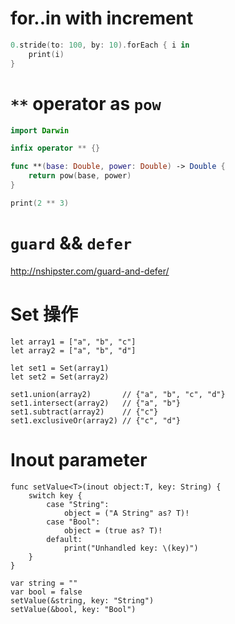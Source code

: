 # for..in with increment

```swift
0.stride(to: 100, by: 10).forEach { i in
    print(i)
}
```

# `**` operator as `pow`

```swift
import Darwin

infix operator ** {}

func **(base: Double, power: Double) -> Double {
    return pow(base, power)
}

print(2 ** 3)
```

# `guard` && `defer`

<http://nshipster.com/guard-and-defer/>

# Set 操作
```
let array1 = ["a", "b", "c"]
let array2 = ["a", "b", "d"]

let set1 = Set(array1)
let set2 = Set(array2)

set1.union(array2)       // {"a", "b", "c", "d"}
set1.intersect(array2)   // {"a", "b"}
set1.subtract(array2)    // {"c"}
set1.exclusiveOr(array2) // {"c", "d"}
```

# Inout parameter
```
func setValue<T>(inout object:T, key: String) {
    switch key {
        case "String":
            object = ("A String" as? T)!
        case "Bool":
            object = (true as? T)!
        default:
            print("Unhandled key: \(key)")
    }
}

var string = ""
var bool = false
setValue(&string, key: "String")
setValue(&bool, key: "Bool")
```
